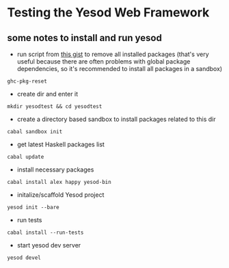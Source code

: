 # Testing the Yesod Web Framework

## some notes to install and run yesod

* run script from [this gist](https://gist.github.com/timmytofu/7417408) to remove all installed packages (that's very useful because there are often problems with global package dependencies, so it's recommended to install all packages in a sandbox)

`ghc-pkg-reset`

* create dir and enter it

`mkdir yesodtest && cd yesodtest` 

* create a directory based sandbox to install packages related to this dir

`cabal sandbox init`

* get latest Haskell packages list

`cabal update`

* install necessary packages

`cabal install alex happy yesod-bin`

* initalize/scaffold Yesod project

`yesod init --bare`

* run tests

`cabal install --run-tests`

* start yesod dev server

`yesod devel`
